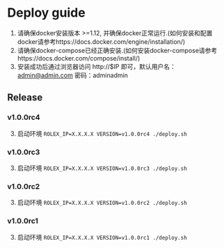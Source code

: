 Deploy guide
=============

1. 请确保docker安装版本 >=1.12, 并确保docker正常运行.(如何安装和配置docker请参考https://docs.docker.com/engine/installation/)
2. 请确保docker-compose已经正确安装.(如何安装docker-compose请参考https://docs.docker.com/compose/install/)
4. 安装成功后通过浏览器访问 http://$IP 即可，默认用户名：admin@admin.com 密码：adminadmin


## Release

### v1.0.0rc4
3. 启动环境 `ROLEX_IP=X.X.X.X VERSION=v1.0.0rc4 ./deploy.sh`

### v1.0.0rc3
3. 启动环境 `ROLEX_IP=X.X.X.X VERSION=v1.0.0rc3 ./deploy.sh`

### v1.0.0rc2
3. 启动环境 `ROLEX_IP=X.X.X.X VERSION=v1.0.0rc2 ./deploy.sh`

### v1.0.0rc1
3. 启动环境 `ROLEX_IP=X.X.X.X VERSION=v1.0.0rc1 ./deploy.sh`
